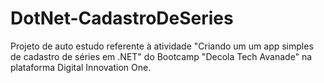 # DotNet-CadastroDeSeries

Projeto de auto estudo referente à atividade "Criando um um app simples de cadastro de séries em .NET" do Bootcamp "Decola Tech Avanade" na plataforma Digital Innovation One.

